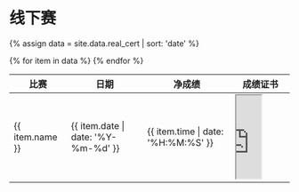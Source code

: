 # 线下赛

{% assign data = site.data.real_cert | sort: 'date' %}
<table>
    <thead>
        <tr>
            <th>比赛</th>
            <th>日期</th>
            <th>净成绩</th>
            <th>成绩证书</th>
        </tr>
    </thead>
    <tbody>
        {% for item in data %}
        <tr>
            <td>{{ item.name }}</td>
            <td>{{ item.date | date: '%Y-%m-%d' }}</td>
            <td>{{ item.time | date: '%H:%M:%S' }}</td>
            <td><iframe width="50%" src="https://m.mararun.com/html/certificate.html?id={{ item.cert }}"></iframe></td>
        </tr>
        {% endfor %}
    </tbody>
</table>
